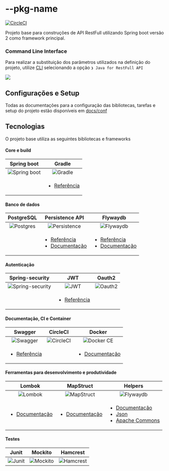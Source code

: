 # --pkg-name

[![CircleCI](https://circleci.com/gh/nogsantos/skeleton-java-api.svg?style=svg)](https://circleci.com/gh/nogsantos/skeleton-java-api)
 
Projeto base para construções de API RestFull utilizando Spring boot versão 2 como framework principal.

### Command Line Interface

Para realizar a substituição dos parâmetros utilizados na definição do projeto, utilize [CLI](nogsantoscli) selecionando a opção `❯ Java for RestFull API ` 

![](https://res.cloudinary.com/nogsantos/image/upload/v1546616696/Screenshot_from_2019-01-04_13-39-00_msw0et.png)
## Configurações e Setup

Todas as documentações para a configuração das bibliotecas, tarefas e setup do projeto estão disponíveis em [docs/conf](./docs/CONF.md) 

## Tecnologias

O projeto base utiliza as seguintes bibliotecas e frameworks

#### Core e build

<table>
	<theader>
		<tr>
			<th align="center">Spring boot</th>
			<th align="center">Gradle</th>      
		</tr>
	</theader>
  	<tbody>    
		<tr>
			<td align="center">
				<img src="https://res.cloudinary.com/nogsantos/image/upload/c_scale,w_100/v1546619148/java-skeleton/spring-boot-2.png" alt="Spring boot" />      	
			</td>
			<td align="center">
				<img src="https://res.cloudinary.com/nogsantos/image/upload/c_scale,w_100/v1546619391/java-skeleton/gradle-logo-png-transparent.png" alt="Gradle" />     
			</td>      
		</tr>
		<tr>			
			<td></td>
			<td>
				<ul>
					<li><a href="./docs/GRADLE.md">Referência</a></li>				
				</ul>    		
			</td>
		</tr>
	</tbody>
</table>

#### Banco de dados

<table>
	<theader>
		<tr>
		  <th align="center">PostgreSQL</th>      
		  <th align="center">Persistence API</th>      
		  <th align="center">Flywaydb</th>      
        </tr>
	<theader>
	<tbody>    
    	<tr>
      		<td align="center">
      			<img src="https://res.cloudinary.com/nogsantos/image/upload/c_scale,w_100/v1546621077/java-skeleton/200px-Pg_logo.png" alt="Postgres" />      	
			</td>
			<td align="center">
				<img src="https://res.cloudinary.com/nogsantos/image/upload/c_scale,w_100/v1546621470/java-skeleton/Hibernate-logo.png" alt="Persistence" />     
			</td>
			<td align="center">
				<img src="https://res.cloudinary.com/nogsantos/image/upload/c_scale,w_100/v1546621576/java-skeleton/flyway-logo-tm.png" alt="Flywaydb" />     
			</td>      
    	</tr>
    	<tr>
			<td></td>
			<td>
				<ul>
					<li><a href="https://spring.io/projects/spring-data-jpa">Referência</a></li>
					<li><a href="./docs/PERSISTENCE.md">Documentação</a></li>
				</ul>    		
			</td>    
			<td>
				<ul>
					<li><a href="https://flywaydb.org/">Referência</a></li>
					<li><a href="./docs/FLYWAYDB.md">Documentação</a></li>
				</ul>    		
			</td>	
		</tr>
  	</tbody>
</table>
 
 #### Autenticação

<table>
	<theader>
		<tr>
			<th align="center">Spring-security</th>
			<th align="center">JWT</th>
			<th align="center">Oauth2</th>      
		</tr>
	</theader>
	<tbody>    
		<tr>
			<td align="center">
				<img src="https://res.cloudinary.com/nogsantos/image/upload/c_scale,w_100/v1546619807/java-skeleton/spring-security.png" alt="Spring-security" />      	
			</td>
			<td align="center">
				<img src="https://res.cloudinary.com/nogsantos/image/upload/c_scale,w_100/v1546620026/java-skeleton/jwt-logo-400.png" alt="JWT" />     
			</td>
			<td align="center">
				<img src="https://res.cloudinary.com/nogsantos/image/upload/c_scale,w_100/v1546620358/java-skeleton/oauth2_logo.png" alt="Oauth2" />     
			</td>      
		</tr>  
		<tr>
			<td></td>
			<td>
				<ul>
					<li><a href="https://jwt.io/">Referência</a></li>				
				</ul>    		
			</td>	
			<td></td>
		</tr>  
	</tbody>
</table>

#### Documentação, CI e Container

<table>
	<theader>
		<tr>
			<th align="center">Swagger</th>
			<th align="center">CircleCI</th>      
			<th align="center">Docker</th>      
		</tr>
	</theader>
	<tbody>    
		<tr>
			<td align="center">
				<img src="https://res.cloudinary.com/nogsantos/image/upload/c_scale,w_100/v1546618916/java-skeleton/swagger-logo-300x239.png" alt="Swagger" />      	
			</td>
			<td align="center">
				<img src="https://res.cloudinary.com/nogsantos/image/upload/c_scale,w_100/v1546623211/java-skeleton/circleci-logo-stacked-fb.png" alt="CircleCI" />     
			</td>
			<td align="center">
				<img src="https://res.cloudinary.com/nogsantos/image/upload/c_scale,w_100/v1546631567/java-skeleton/docker.png" alt="Docker CE" />     
			</td>
		</tr>
		<tr>
			<td>
				<ul>
					<li><a href="./docs/SWAGGER.md">Referência</a></li>				
				</ul>    		
			</td>	
			<td></td>
			<td>
				<ul>
					<li><a href="./docks/DOCKER.md">Documentação</a></li>				
				</ul>
			</td>
		</tr>
	</tbody>
</table>

#### Ferramentas para desenvolvimento e produtividade

<table>
	<theader>
		<tr>
			<th align="center">Lombok</th>      
			<th align="center">MapStruct</th>      
			<th align="center">Helpers</th>      
		</tr>
	</theader>
  	<tbody>    
		<tr>
			<td align="center">
				<img src="https://res.cloudinary.com/nogsantos/image/upload/c_scale,w_100/v1546622165/java-skeleton/255-2556400_project-lombok-logo.jpg" alt="Lombok" />      	
			</td>
			<td align="center">
				<img src="https://res.cloudinary.com/nogsantos/image/upload/c_scale,w_100/v1546622349/java-skeleton/mapstruct.png" alt="MapStruct" />     
			</td>
			<td align="center">
				<img src="https://res.cloudinary.com/nogsantos/image/upload/c_scale,w_100/v1546622897/java-skeleton/package-153360_960_720.png" alt="Flywaydb" />     
			</td>      
		</tr>
		<tr>
			<td>
				<ul>
					<li><a href="./docs/HELPERS.md">Documentação</a></li>
				</ul>
			</td>
			<td>
				<ul>
					<li><a href="./docs/HELPERS.md">Documentação</a></li>
				</ul>
			</td>    
			<td>
				<ul>
					<li><a href="./docs/HELPERS.md">Documentação</a></li>
					<li><a href="https://github.com/stleary/JSON-java">Json</a></li>
					<li><a href="https://commons.apache.org/proper/commons-lang/">Apache Commons</a></li>
				</ul>    		
			</td>	
		</tr>
	</tbody>
</table>

#### Testes

<table>
	<theader>
		<tr>
			<th align="center">Junit</th>      
			<th align="center">Mockito</th>      
			<th align="center">Hamcrest</th>      
		</tr>
	</theader>
	<tbody>
    	<tr>
			<td align="center">
      			<img src="https://res.cloudinary.com/nogsantos/image/upload/c_scale,w_100/v1546623540/java-skeleton/junit5-logo.png" alt="Junit" />      	
			</td>
      		<td align="center">
      			<img src="https://res.cloudinary.com/nogsantos/image/upload/c_scale,w_100/v1546623627/java-skeleton/mockito-logo.png" alt="Mockito" />     
      		</td>
      		<td align="center">
      			<img src="https://res.cloudinary.com/nogsantos/image/upload/c_scale,w_100/v1546623461/java-skeleton/hamcrast.jpg" alt="Hamcrest" />     
      		</td>      
    	</tr>    
  	</tbody>
</table>


[nogsantoscli]:https://www.npmjs.com/package/@nogsantos/fn-cli
